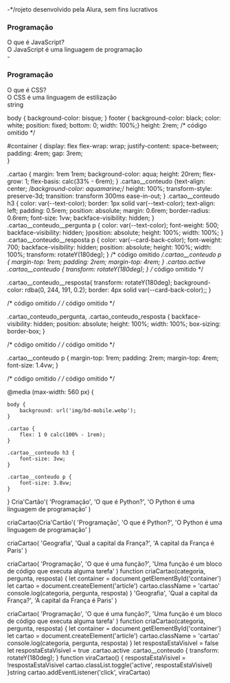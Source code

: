 <!DOCTYPE html>
<html lang="en">
<head>
    <meta charset="UTF-8">
    <meta name="viewport" content="width=device-width, initial-scale=1.0">
    <title>Flashcard</title>
</head>
<body>
    
</body>
</html><body>
    <main>
    </main>
    <footer>
        -*/rojeto desenvolvido pela Alura, sem fins lucrativos</p>
    </footer>
<script src="app.js"></script>
<script src="perguntas.js"></script>
</body><main>
        <section id="container">
                <article class="cartao">
                        <div class="cartao__conteudo">
                                <h3>Programação</h3>
                                <div class="cartao__conteudo__pergunta">
                                        O que é JavaScript?
                                </div>
                                <div class="cartao__conteudo__resposta">
                                        O JavaScript é uma linguagem de programação
                                </div>
                        -</div>
                </article>
        </section>
<article class="cartao">
        <div class="cartao__conteudo">
                <h3>Programação</h3>
                <div class="cartao__conteudo__pergunta">
                        O que é CSS?
                </div>
                <div class="cartao__conteudo__resposta">
                        O CSS é uma linguagem de estilização
                </div>
        </div>
</article>
<link rel="stylesheet" href="assets/style.css">
<!-- código omitido -->

<main>
    <section id="container">

<!-- código omitido -->string
body {
    background-color: bisque;
}
footer {
    background-color: black;
    color: white;
    position: fixed;
    bottom: 0;
width: 100%;}
height: 2rem;
 /* código omitido */

#container {
    display: flex
    flex-wrap: wrap;
     justify-content: space-between;
     padding: 4rem;
     gap: 3rem;  
}

.cartao {
    margin: 1rem 1rem;
    background-color: aqua;
    height: 20rem;
    flex-grow: 1;
    flex-basis: calc(33% - 6rem);
}
.cartao__conteudo {text-align: center;
    /*background-color: aquamarine;*/
     height: 100%;
    transform-style: preserve-3d;
    transition: transform 300ms ease-in-out;
}
.cartao__conteudo h3 {
    color: var(--text-color);
    border: 1px solid var(--text-color);
    text-align: left;
    padding: 0.5rem;
    position: absolute;
    margin: 0.6rem;
    border-radius: 0.6rem;
    font-size: 1vw;
    backface-visibility: hidden;
}
.cartao__conteudo__pergunta p {
    color: var(--text-color);
    font-weight: 500;
    backface-visibility: hidden;
}position: absolute;
    height: 100%;
    width: 100%;
}
.cartao__conteudo__resposta p {
    color: var(--card-back-color);
    font-weight: 700;
    backface-visibility: hidden;
    position: absolute;
    height: 100%;
    width: 100%;
 transform: rotateY(180deg);
}
/* código omitido */.cartao__conteudo p {
    margin-top: 1rem;
    padding: 2rem;
    margin-top: 4rem;
}
.cartao.active .cartao__conteudo {
    transform: rotateY(180deg);
}
/* código omitido */

.cartao__conteudo__resposta{
    transform: rotateY(180deg);
    background-color: rdba(0, 244, 191, 0.2);
    border: 4px solid var(--card-back-color);;
}

/* código omitido */
/* código omitido */

.cartao_conteudo_pergunta,
.cartao_conteudo_resposta {
    backface-visibility: hidden;
    position: absolute;
    height: 100%;
    width: 100%;
    box-sizing: border-box;
}

/* código omitido */
/* código omitido */

.cartao__conteudo p {
    margin-top: 1rem;
    padding: 2rem;
    margin-top: 4rem;
    font-size: 1.4vw;
}

/* código omitido */
/* código omitido */

@media (max-width: 560 px) {

    body {
        background: url('img/bd-mobile.webp');
    }
    
    .cartao {
        flex: 1 0 calc(100% - 1rem);
    }
    
    .cartao__conteudo h3 {
        font-size: 3vw;
    }
    
    .cartao__conteudo p {
        font-size: 3.8vw;
    }
}
Cria'Cartão'(
    'Programação',
    'O que é Python?',
    'O Python é uma linguagem de programação'
)

criaCartao(Cria'Cartão'(
    'Programação',
    'O que é Python?',
    'O Python é uma linguagem de programação'
)

criaCartao(
    'Geografia',
    'Qual a capital da França?',
    'A capital da França é Paris'
)

criaCartao(
    'Programação',
    'O que é uma função?',
    'Uma função é um bloco de código que executa alguma tarefa'
)
function criaCartao(categoria, pergunta, resposta) {
  let container = document.getElementById('container')
        let cartao = document.createElement('article')
        cartao.className = 'cartao'
    console.log(categoria, pergunta, resposta)
}
    'Geografia',
    'Qual a capital da França?',
    'A capital da França é Paris'
)

criaCartao(
    'Programação',
    'O que é uma função?',
    'Uma função é um bloco de código que executa alguma tarefa'
)
function criaCartao(categoria, pergunta, resposta) {
  let container = document.getElementById('container')
        let cartao = document.createElement('article')
        cartao.className = 'cartao'
    console.log(categoria, pergunta, resposta)
}
let respostaEstaVisivel = false
let respostaEstaVisivel = true
.cartao.active .cartao__conteudo {
    transform: rotateY(180deg);
}
function viraCartao() {
    respostaEstaVisivel = !respostaEstaVisivel
    cartao.classList.toggle('active', respostaEstaVisivel)
}string
cartao.addEventListener('click', viraCartao)
